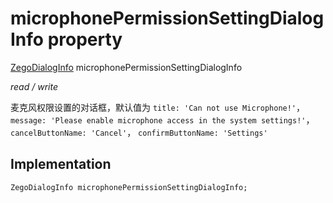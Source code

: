 


# microphonePermissionSettingDialogInfo property







[ZegoDialogInfo](../../zego_uikit_prebuilt_live_audio_room/ZegoDialogInfo-class.md) microphonePermissionSettingDialogInfo
  
_<span class="feature">read / write</span>_



<p>麦克风权限设置的对话框，默认值为 <code>title: 'Can not use Microphone!'</code>， <code>message: 'Please enable microphone access in the system settings!'</code>， <code>cancelButtonName: 'Cancel'</code>， <code>confirmButtonName: 'Settings'</code></p>



## Implementation

```dart
ZegoDialogInfo microphonePermissionSettingDialogInfo;
```







